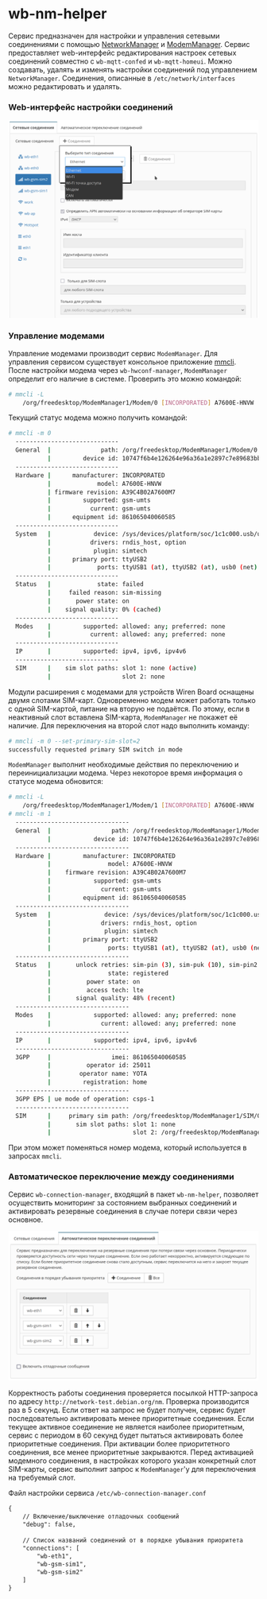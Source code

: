 # wb-nm-helper

Сервис предназначен для настройки и управления сетевыми соединениями с помощью [NetworkManager](https://www.networkmanager.dev/docs/) и [ModemManager](https://modemmanager.org/).
Сервис предоставляет web-интерфейс редактирования настроек сетевых соединений совместно с `wb-mqtt-confed` и `wb-mqtt-homeui`.
Можно создавать, удалять и изменять настройки соединений под управлением `NetworkManager`. Соединения, описанные в `/etc/network/interfaces` можно редактировать и удалять.

### Web-интерфейс настройки соединений

![Интерфейс настройки соединений](doc/web-ui.png)

### Управление модемами

Управление модемами производит сервис `ModemManager`. Для управления сервисом существует консольное приложение [mmcli](https://www.freedesktop.org/software/ModemManager/man/latest/mmcli.1.html).
После настройки модема через `wb-hwconf-manager`, `ModemManager` определит его наличие в системе. Проверить это можно командой:

```bash
# mmcli -L
    /org/freedesktop/ModemManager1/Modem/0 [INCORPORATED] A7600E-HNVW
```

Текущий статус модема можно получить командой:

```bash
# mmcli -m 0
  -----------------------------
  General  |              path: /org/freedesktop/ModemManager1/Modem/0
           |         device id: 10747f6b4e126264e96a36a1e2897c7e89683bb6
  -----------------------------
  Hardware |      manufacturer: INCORPORATED
           |             model: A7600E-HNVW
           | firmware revision: A39C4B02A7600M7
           |         supported: gsm-umts
           |           current: gsm-umts
           |      equipment id: 861065040060585
  -----------------------------
  System   |            device: /sys/devices/platform/soc/1c1c000.usb/usb3/3-1
           |           drivers: rndis_host, option
           |            plugin: simtech
           |      primary port: ttyUSB2
           |             ports: ttyUSB1 (at), ttyUSB2 (at), usb0 (net)
  -----------------------------
  Status   |             state: failed
           |     failed reason: sim-missing
           |       power state: on
           |    signal quality: 0% (cached)
  -----------------------------
  Modes    |         supported: allowed: any; preferred: none
           |           current: allowed: any; preferred: none
  -----------------------------
  IP       |         supported: ipv4, ipv6, ipv4v6
  -----------------------------
  SIM      |    sim slot paths: slot 1: none (active)
           |                    slot 2: none
```

Модули расширения с модемами для устройств Wiren Board оснащены двумя слотами SIM-карт. Одновременно модем может работать только с одной SIM-картой, питание на вторую не подаётся. По этому, если в неактивный слот вставлена SIM-карта, `ModemManager` не покажет её наличие. Для переключения на второй слот надо выполнить команду:

```bash
# mmcli -m 0 --set-primary-sim-slot=2
successfully requested primary SIM switch in mode
```

`ModemManager` выполнит необходимые действия по переключению и переинициализации модема. Через некоторое время информация о статусе модема обновится:

```bash
# mmcli -L
    /org/freedesktop/ModemManager1/Modem/1 [INCORPORATED] A7600E-HNVW
# mmcli -m 1
  --------------------------------
  General  |                 path: /org/freedesktop/ModemManager1/Modem/1
           |            device id: 10747f6b4e126264e96a36a1e2897c7e89683bb6
  --------------------------------
  Hardware |         manufacturer: INCORPORATED
           |                model: A7600E-HNVW
           |    firmware revision: A39C4B02A7600M7
           |            supported: gsm-umts
           |              current: gsm-umts
           |         equipment id: 861065040060585
  --------------------------------
  System   |               device: /sys/devices/platform/soc/1c1c000.usb/usb3/3-1
           |              drivers: rndis_host, option
           |               plugin: simtech
           |         primary port: ttyUSB2
           |                ports: ttyUSB1 (at), ttyUSB2 (at), usb0 (net)
  --------------------------------
  Status   |       unlock retries: sim-pin (3), sim-puk (10), sim-pin2 (3), sim-puk2 (10)
           |                state: registered
           |          power state: on
           |          access tech: lte
           |       signal quality: 48% (recent)
  --------------------------------
  Modes    |            supported: allowed: any; preferred: none
           |              current: allowed: any; preferred: none
  --------------------------------
  IP       |            supported: ipv4, ipv6, ipv4v6
  --------------------------------
  3GPP     |                 imei: 861065040060585
           |          operator id: 25011
           |        operator name: YOTA
           |         registration: home
  --------------------------------
  3GPP EPS | ue mode of operation: csps-1
  --------------------------------
  SIM      |     primary sim path: /org/freedesktop/ModemManager1/SIM/0
           |       sim slot paths: slot 1: none
           |                       slot 2: /org/freedesktop/ModemManager1/SIM/0 (active)
```

При этом может поменяться номер модема, который используется в запросах `mmcli`.

### Автоматическое переключение между соединениями

Сервис `wb-connection-manager`, входящий в пакет `wb-nm-helper`, позволяет осуществить мониторинг за состоянием выбранных соединений и активировать резервные соединения в случае потери связи через основное.

![Интерфейс настройки переключения соединений](doc/wb-connection-manager.png)

Корректность работы соединения проверяется посылкой HTTP-запроса по адресу `http://network-test.debian.org/nm`. Проверка производится раз в 5 секунд. Если ответ на запрос не будет получен, сервис будет последовательно активировать менее приоритетные соединения.
Если текущее активное соединение не является наиболее приоритетным, сервис с периодом в 60 секунд будет пытаться активировать более приоритетные соединения. При активации более приоритетного соединения, все менее приоритетные закрываются.
Перед активацией модемного соединения, в настройках которого указан конкретный слот SIM-карты, сервис выполнит запрос к `ModemManager`'у для переключения на требуемый слот.

Файл настройки сервиса `/etc/wb-connection-manager.conf`

```jsonc
{
    // Включение/выключение отладочных сообщений
    "debug": false,

    // Список названий соединений от в порядке убывания приоритета
    "connections": [
        "wb-eth1",
        "wb-gsm-sim1",
        "wb-gsm-sim2"
    ]
}
```